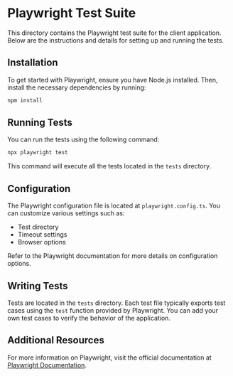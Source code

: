# Playwright Test Suite

This directory contains the Playwright test suite for the client application. Below are the instructions and details for setting up and running the tests.

## Installation

To get started with Playwright, ensure you have Node.js installed. Then, install the necessary dependencies by running:

```bash
npm install
```

## Running Tests

You can run the tests using the following command:

```bash
npx playwright test
```

This command will execute all the tests located in the `tests` directory.

## Configuration

The Playwright configuration file is located at `playwright.config.ts`. You can customize various settings such as:

- Test directory
- Timeout settings
- Browser options

Refer to the Playwright documentation for more details on configuration options.

## Writing Tests

Tests are located in the `tests` directory. Each test file typically exports test cases using the `test` function provided by Playwright. You can add your own test cases to verify the behavior of the application.

## Additional Resources

For more information on Playwright, visit the official documentation at [Playwright Documentation](https://playwright.dev/docs/intro).